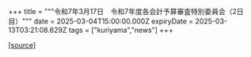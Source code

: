 +++
title = """令和7年3月17日　令和7年度各会計予算審査特別委員会（2日目）"""
date = 2025-03-04T15:00:00.000Z
expiryDate = 2025-03-13T03:21:08.629Z
tags = ["kuriyama","news"]
+++


[[source]](https://www.town.kuriyama.hokkaido.jp/site/gikai/30678.html)
